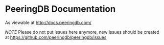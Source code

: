 
# PeeringDB Documentation

As viewable at http://docs.peeringdb.com/

*NOTE* Please do not put issues here anymore, new issues should be created at <https://github.com/peeringdb/peeringdb/issues>

